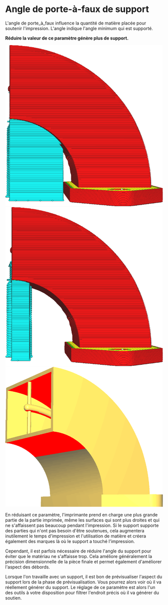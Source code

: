 Angle de porte-à-faux de support
====
L'angle de porte_à_faux influence la quantité de matière placée pour soutenir l'impression. L'angle indique l'angle minimum qui est supporté.

**Réduire la valeur de ce paramètre génère plus de support.**

![Un angle de porte-à-faux faible génère plus de support](../../../articles/images/support_angle_low.png)
![Un angle de porte-à-faux élevé génère moins de support](../../../articles/images/support_angle_high.png)
![Les zones prises en charge sont indiquées en rouge](../../../articles/images/support_angle_prepare_mode.png)

En réduisant ce paramètre, l'imprimante prend en charge une plus grande partie de la partie imprimée, même les surfaces qui sont plus droites et qui ne s'affaissent pas beaucoup pendant l'impression. Si le support supporte des parties qui n'ont pas besoin d'être soutenues, cela augmentera inutilement le temps d'impression et l'utilisation de matière et créera également des marques là où le support a touché l'impression.

Cependant, il est parfois nécessaire de réduire l'angle du support pour éviter que le matériau ne s'affaisse trop. Cela améliore généralement la précision dimensionnelle de la pièce finale et permet également d'améliorer l'aspect des débords.

Lorsque l'on travaille avec un support, il est bon de prévisualiser l'aspect du support lors de la phase de prévisualisation. Vous pourrez alors voir où il va réellement générer du support. Le réglage de ce paramètre est alors l'un des outils à votre disposition pour filtrer l'endroit précis où il va générer du soutien.
